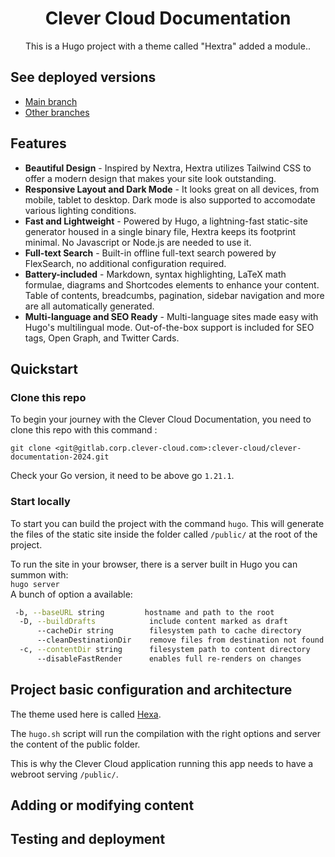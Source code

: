 
<div align="center">
  <h1 align="center">Clever Cloud Documentation</h1>
  <p align="center">
This is a Hugo project with a theme called "Hextra" added a module..</p>
</div>

## See deployed versions

- [Main branch](https://doc-2024.cleverapps.io)
- [Other branches](https://doc-2024-compare.cleverapps.io)

## Features

- **Beautiful Design** - Inspired by Nextra, Hextra utilizes Tailwind CSS to offer a modern design that makes your site look outstanding.
- **Responsive Layout and Dark Mode** - It looks great on all devices, from mobile, tablet to desktop. Dark mode is also supported to accomodate various lighting conditions.
- **Fast and Lightweight** - Powered by Hugo, a lightning-fast static-site generator housed in a single binary file, Hextra keeps its footprint minimal. No Javascript or Node.js are needed to use it.
- **Full-text Search** - Built-in offline full-text search powered by FlexSearch, no additional configuration required.
- **Battery-included** - Markdown, syntax highlighting, LaTeX math formulae, diagrams and Shortcodes elements to enhance your content. Table of contents, breadcumbs, pagination, sidebar navigation and more are all automatically generated.
- **Multi-language and SEO Ready** - Multi-language sites made easy with Hugo's multilingual mode. Out-of-the-box support is included for SEO tags, Open Graph, and Twitter Cards.

## Quickstart

### Clone this repo

To begin your journey with the Clever Cloud Documentation, you need to clone this repo with this command :

`git clone <git@gitlab.corp.clever-cloud.com>:clever-cloud/clever-documentation-2024.git`

Check your Go version, it need to be above go `1.21.1`.

### Start locally

To start you can build the project with the command `hugo`. This will generate the files of the static site inside the folder called `/public/` at the root of the project.

To run the site in your browser, there is a server built in Hugo you can summon with:  
`hugo server`  
A bunch of option a available:

```bash
 -b, --baseURL string         hostname and path to the root
  -D, --buildDrafts            include content marked as draft
      --cacheDir string        filesystem path to cache directory
      --cleanDestinationDir    remove files from destination not found in static directories
  -c, --contentDir string      filesystem path to content directory
      --disableFastRender      enables full re-renders on changes
```

## Project basic configuration and architecture

The theme used here is called [Hexa](https://imfing.github.io/hextra/).

The `hugo.sh` script will run the compilation with the right options and server the content of the public folder.

This is why the Clever Cloud application running this app needs to have a webroot serving `/public/`.

## Adding or modifying content

## Testing and deployment
